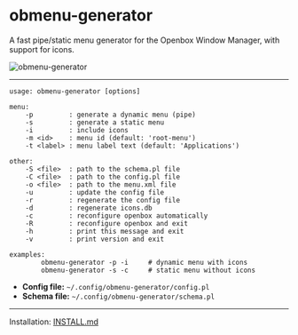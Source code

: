 obmenu-generator
================

A fast pipe/static menu generator for the Openbox Window Manager, with support for icons.

![obmenu-generator](https://4.bp.blogspot.com/-7gD5UA2gno0/WcO6o1NGQWI/AAAAAAAAmxc/JtAnLNCyVcANz29zMmpKzywY6pk9NYiUwCLcBGAs/s1600/2017-09-21-161043_1920x1080_scrot.png)

---

```
usage: obmenu-generator [options]

menu:
    -p         : generate a dynamic menu (pipe)
    -s         : generate a static menu
    -i         : include icons
    -m <id>    : menu id (default: 'root-menu')
    -t <label> : menu label text (default: 'Applications')

other:
    -S <file>  : path to the schema.pl file
    -C <file>  : path to the config.pl file
    -o <file>  : path to the menu.xml file
    -u         : update the config file
    -r         : regenerate the config file
    -d         : regenerate icons.db
    -c         : reconfigure openbox automatically
    -R         : reconfigure openbox and exit
    -h         : print this message and exit
    -v         : print version and exit

examples:
        obmenu-generator -p -i     # dynamic menu with icons
        obmenu-generator -s -c     # static menu without icons
```

* <b>Config file:</b> `~/.config/obmenu-generator/config.pl`
* <b>Schema file:</b> `~/.config/obmenu-generator/schema.pl`

---

Installation: [INSTALL.md](INSTALL.md)
